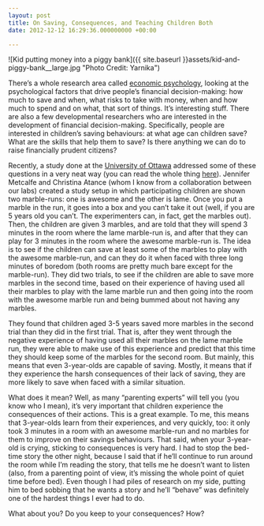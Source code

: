 ```yaml
---
layout: post
title: On Saving, Consequences, and Teaching Children Both
date: 2012-12-12 16:29:36.000000000 +00:00

---
```

![Kid putting money into a piggy bank]({{ site.baseurl }}assets/kid-and-piggy-bank__large.jpg "Photo Credit: Yarnika")


There’s a whole research area called [economic psychology](http://www.journals.elsevier.com/journal-of-economic-psychology/), looking at the psychological factors that drive people’s financial decision-making: how much to save and when, what risks to take with money, when and how much to spend and on what, that sort of things. It’s interesting stuff. There are also a few developmental researchers who are interested in the development of financial decision-making. Specifically, people are interested in children’s saving behaviours: at what age can children save? What are the skills that help them to save? Is there anything we can do to raise financially prudent citizens?

Recently, a study done at the [University of Ottawa](http://www.sciencessociales.uottawa.ca/ccll/eng/index.asp) addressed some of these questions in a very neat way (you can read the whole thing [here](http://www.sciencessociales.uottawa.ca/ccll/eng/documents/metcalfandatance2011.pdf)). Jennifer Metcalfe and Christina Atance (whom I know from a collaboration between our labs) created a study setup in which participating children are shown two marble-runs: one is awesome and the other is lame. Once you put a marble in the run, it goes into a box and you can’t take it out (well, if you are 5 years old you can’t. The experimenters can, in fact, get the marbles out). Then, the children are given 3 marbles, and are told that they will spend 3 minutes in the room where the lame marble-run is, and after that they can play for 3 minutes in the room where the awesome marble-run is. The idea is to see if the children can save at least some of the marbles to play with the awesome marble-run, and can they do it when faced with three long minutes of boredom (both rooms are pretty much bare except for the marble-run). They did two trials, to see if the children are able to save more marbles in the second time, based on their experience of having used all their marbles to play with the lame marble run and then going into the room with the awesome marble run and being bummed about not having any marbles.

They found that children aged 3-5 years saved more marbles in the second trial than they did in the first trial. That is, after they went through the negative experience of having used all their marbles on the lame marble run, they were able to make use of this experience and predict that this time they should keep some of the marbles for the second room. But mainly, this means that even 3-year-olds are capable of saving. Mostly, it means that if they experience the harsh consequences of their lack of saving, they are more likely to save when faced with a similar situation.

What does it mean? Well, as many “parenting experts” will tell you (you know who I mean), it’s very important that children experience the consequences of their actions. This is a great example. To me, this means that 3-year-olds learn from their experiences, and very quickly, too: it only took 3 minutes in a room with an awesome marble-run and no marbles for them to improve on their savings behaviours. That said, when your 3-year-old is crying, sticking to consequences is very hard. I had to stop the bed-time story the other night, because I said that if he’ll continue to run around the room while I’m reading the story, that tells me he doesn’t want to listen (also, from a parenting point of view, it’s missing the whole point of quiet time before bed). Even though I had piles of research on my side, putting him to bed sobbing that he wants a story and he’ll “behave” was definitely one of the hardest things I ever had to do.

What about you? Do you keep to your consequences? How?
